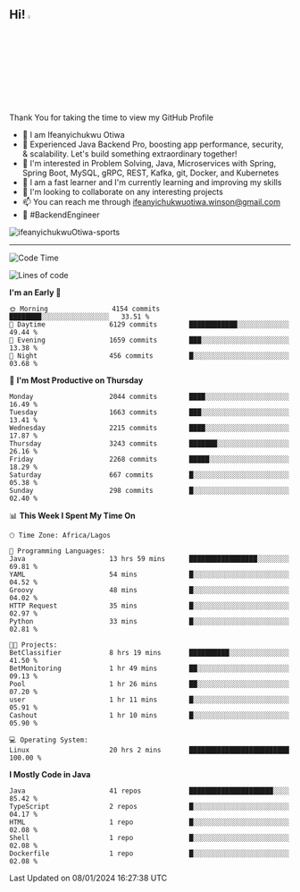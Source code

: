 <!-- BLOG-POST-LIST:START --><!-- BLOG-POST-LIST:END -->

## Hi! <img src="https://media.giphy.com/media/hvRJCLFzcasrR4ia7z/giphy.gif" width="4%"> 

Thank You for taking the time to view my GitHub Profile

- 👋 I am Ifeanyichukwu Otiwa
- 🚀 Experienced Java Backend Pro, boosting app performance, security, & scalability. Let's build something extraordinary together!
- 👀 I'm interested in Problem Solving, Java, Microservices with Spring, Spring Boot, MySQL, gRPC, REST, Kafka, git, Docker, and Kubernetes
- 🌱 I am a fast learner and I'm currently learning and improving my skills
- 💞️ I'm looking to collaborate on any interesting projects
- 📫 You can reach me through ifeanyichukwuotiwa.winson@gmail.com
- 🚀 #BackendEngineer

<p align="left" marginTop="10px"> <img src="https://komarev.com/ghpvc/?username=ifeanyichukwuOtiwa-sports&label=Profile%20views&color=0e75b6&style=for-the-badge" alt="ifeanyichukwuOtiwa-sports" /> </p>

***

<!--START_SECTION:waka-->
![Code Time](http://img.shields.io/badge/Code%20Time-2%2C089%20hrs%2038%20mins-blue)

![Lines of code](https://img.shields.io/badge/From%20Hello%20World%20I%27ve%20Written-4.5%20million%20lines%20of%20code-blue)

**I'm an Early 🐤** 

```text
🌞 Morning                4154 commits        ████████░░░░░░░░░░░░░░░░░   33.51 % 
🌆 Daytime                6129 commits        ████████████░░░░░░░░░░░░░   49.44 % 
🌃 Evening                1659 commits        ███░░░░░░░░░░░░░░░░░░░░░░   13.38 % 
🌙 Night                  456 commits         █░░░░░░░░░░░░░░░░░░░░░░░░   03.68 % 
```
📅 **I'm Most Productive on Thursday** 

```text
Monday                   2044 commits        ████░░░░░░░░░░░░░░░░░░░░░   16.49 % 
Tuesday                  1663 commits        ███░░░░░░░░░░░░░░░░░░░░░░   13.41 % 
Wednesday                2215 commits        ████░░░░░░░░░░░░░░░░░░░░░   17.87 % 
Thursday                 3243 commits        ███████░░░░░░░░░░░░░░░░░░   26.16 % 
Friday                   2268 commits        █████░░░░░░░░░░░░░░░░░░░░   18.29 % 
Saturday                 667 commits         █░░░░░░░░░░░░░░░░░░░░░░░░   05.38 % 
Sunday                   298 commits         █░░░░░░░░░░░░░░░░░░░░░░░░   02.40 % 
```


📊 **This Week I Spent My Time On** 

```text
🕑︎ Time Zone: Africa/Lagos

💬 Programming Languages: 
Java                     13 hrs 59 mins      █████████████████░░░░░░░░   69.81 % 
YAML                     54 mins             █░░░░░░░░░░░░░░░░░░░░░░░░   04.52 % 
Groovy                   48 mins             █░░░░░░░░░░░░░░░░░░░░░░░░   04.02 % 
HTTP Request             35 mins             █░░░░░░░░░░░░░░░░░░░░░░░░   02.97 % 
Python                   33 mins             █░░░░░░░░░░░░░░░░░░░░░░░░   02.81 % 

🐱‍💻 Projects: 
BetClassifier            8 hrs 19 mins       ██████████░░░░░░░░░░░░░░░   41.50 % 
BetMonitoring            1 hr 49 mins        ██░░░░░░░░░░░░░░░░░░░░░░░   09.13 % 
Pool                     1 hr 26 mins        ██░░░░░░░░░░░░░░░░░░░░░░░   07.20 % 
user                     1 hr 11 mins        █░░░░░░░░░░░░░░░░░░░░░░░░   05.91 % 
Cashout                  1 hr 10 mins        █░░░░░░░░░░░░░░░░░░░░░░░░   05.90 % 

💻 Operating System: 
Linux                    20 hrs 2 mins       █████████████████████████   100.00 % 
```

**I Mostly Code in Java** 

```text
Java                     41 repos            █████████████████████░░░░   85.42 % 
TypeScript               2 repos             █░░░░░░░░░░░░░░░░░░░░░░░░   04.17 % 
HTML                     1 repo              █░░░░░░░░░░░░░░░░░░░░░░░░   02.08 % 
Shell                    1 repo              █░░░░░░░░░░░░░░░░░░░░░░░░   02.08 % 
Dockerfile               1 repo              █░░░░░░░░░░░░░░░░░░░░░░░░   02.08 % 
```




 Last Updated on 08/01/2024 16:27:38 UTC
<!--END_SECTION:waka-->

<!--
<p align="center">
![trophy](https://github-profile-trophy.vercel.app/?username=ifeanyichukwuOtiwa-sports&theme=onedark) (https://github.com/ryo-ma/github-profile-trophy)
</p>
-->

<!---
ifeanyi-otiwa/ifeanyi-otiwa is a ✨ special ✨ repository because its `README.md` (this file) appears on your GitHub profile.
You can click the Preview link to take a look at your changes.
--->
